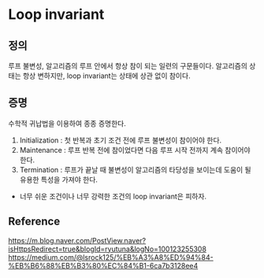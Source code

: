 # Loop invariant

## 정의
루프 불변성, 알고리즘의 루프 안에서 항상 참이 되는 일련의 구문들이다. 알고리즘의 상태는 항상 변하지만, loop invariant는 상태에 상관 없이 참이다.

## 증명
수학적 귀납법을 이용하여 종종 증명한다.

1. Initialization : 첫 반복과 초기 조건 전에 루프 불변성이 참이어야 한다.
2. Maintenance : 루프 반복 전에 참이었다면 다음 루프 시작 전까지 계속 참이어야 한다.
3. Termination : 루프가 끝날 때 불변성이 알고리즘의 타당성을 보이는데 도움이 될 유용한 특성을 가져야 한다.
* 너무 쉬운 조건이나 너무 강력한 조건의 loop invariant은 피하자.

## Reference
https://m.blog.naver.com/PostView.naver?isHttpsRedirect=true&blogId=ryutuna&logNo=100123255308
https://medium.com/@lsrock125/%EB%A3%A8%ED%94%84-%EB%B6%88%EB%B3%80%EC%84%B1-6ca7b3128ee4